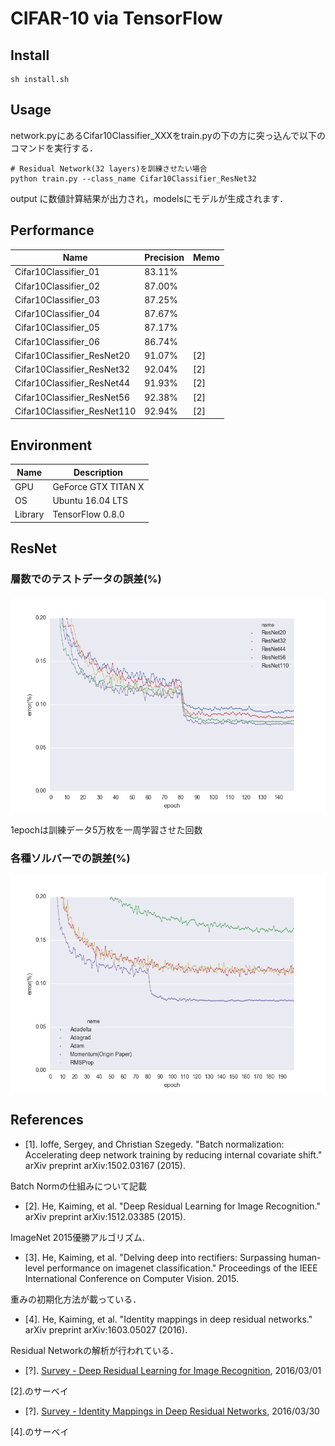 # CIFAR-10 via TensorFlow

## Install
```
sh install.sh
```

## Usage
network.pyにあるCifar10Classifier_XXXをtrain.pyの下の方に突っ込んで以下のコマンドを実行する．
```
# Residual Network(32 layers)を訓練させたい場合
python train.py --class_name Cifar10Classifier_ResNet32
```
output に数値計算結果が出力され，modelsにモデルが生成されます．


## Performance

| Name                    | Precision       | Memo                      |
|-------------------------|-----------------|---------------------------|
|Cifar10Classifier_01     | 83.11%          |                           |
|Cifar10Classifier_02     | 87.00%          |                           |
|Cifar10Classifier_03     | 87.25%          |                           |
|Cifar10Classifier_04     | 87.67%          |                           |
|Cifar10Classifier_05     | 87.17%          |                           |
|Cifar10Classifier_06     | 86.74%          |                           |
|Cifar10Classifier_ResNet20     | 91.07%          | [2]                 |
|Cifar10Classifier_ResNet32     | 92.04%          | [2]                 |
|Cifar10Classifier_ResNet44     | 91.93%          | [2]                 |
|Cifar10Classifier_ResNet56     | 92.38%          | [2]                 |
|Cifar10Classifier_ResNet110     | 92.94%          | [2]                 |

## Environment

| Name     | Description           |
|----------|-----------------------|
|GPU       | GeForce GTX TITAN X   |
|OS        | Ubuntu 16.04 LTS      |
|Library   | TensorFlow 0.8.0      |

## ResNet

### 層数でのテストデータの誤差(%)

![ResNet on CIFAR-10](figures/resnet.layers.png)

1epochは訓練データ5万枚を一周学習させた回数

### 各種ソルバーでの誤差(%)

![各種ソルバーでのResNet32の誤差](figures/resnet.solvers.png)

## References
- [1]. Ioffe, Sergey, and Christian Szegedy. "Batch normalization: Accelerating deep network training by reducing internal covariate shift." arXiv preprint arXiv:1502.03167 (2015).

Batch Normの仕組みについて記載

- [2]. He, Kaiming, et al. "Deep Residual Learning for Image Recognition." arXiv preprint arXiv:1512.03385 (2015).

ImageNet 2015優勝アルゴリズム.

- [3]. He, Kaiming, et al. "Delving deep into rectifiers: Surpassing human-level performance on imagenet classification." Proceedings of the IEEE International Conference on Computer Vision. 2015.

重みの初期化方法が載っている．

- [4]. He, Kaiming, et al. "Identity mappings in deep residual networks." arXiv preprint arXiv:1603.05027 (2016).

Residual Networkの解析が行われている．

- [?]. [Survey - Deep Residual Learning for Image Recognition](http://qiita.com/supersaiakujin/items/935bbc9610d0f87607e8), 2016/03/01

[2].のサーベイ

- [?]. [Survey - Identity Mappings in Deep Residual Networks](http://qiita.com/supersaiakujin/items/eaa0fe0460c470c28bd8), 2016/03/30

[4].のサーベイ

